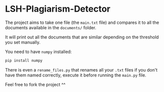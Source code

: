 # LSH-Plagiarism-Detector
The project aims to take one file (the `main.txt` file) and compares it to all the documents available in the `documents/` folder.

It will print out all the documents that are similar depending on the threshold you set manually.

You need to have `numpy` installed:

```sh
pip install numpy
```

There is even a `rename_files.py` that renames all your `.txt` files if you don't have them named correctly, execute it before running the `main.py` file.

Feel free to fork the project ^^